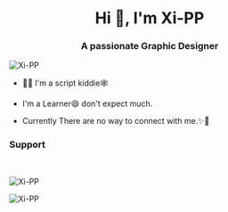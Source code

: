 <h1 align="center">Hi 👋, I'm Xi-PP</h1>
<h3 align="center">A passionate Graphic Designer</h3>

<p align="left"> <img src="https://komarev.com/ghpvc/?username=Xi-PP&label=Profile%20views&color=0e75b6&style=flat" alt="Xi-PP" /> </p>


- 👨‍💻 I'm a script kiddie🕸️

- I'm a Learner😄 don't expect much.

- Currently There are no way to connect with me.✨🙂

<h3 align="left">Support </h3>
<br>
<p style="width:100%"><img align="center" src="https://github-readme-stats.vercel.app/api?username=Xi-PP&show_icons=true&locale=en" alt="Xi-PP" /></p>

<p style="width:100%"><img align="left" src="https://github-readme-stats.vercel.app/api/top-langs?username=Xi-PP&show_icons=true&locale=en&layout=compact" alt="Xi-PP" /></p>
